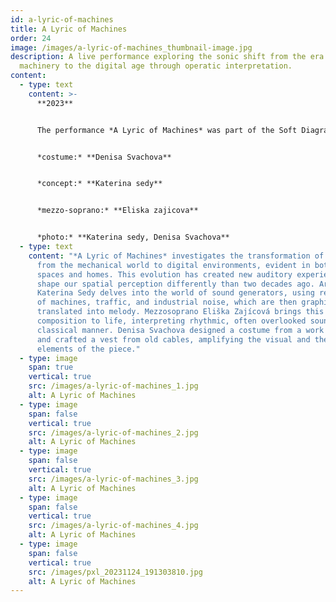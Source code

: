 ```yaml
---
id: a-lyric-of-machines
title: A Lyric of Machines
order: 24
image: /images/a-lyric-of-machines_thumbnail-image.jpg
description: A live performance exploring the sonic shift from the era of heavy
  machinery to the digital age through operatic interpretation.
content:
  - type: text
    content: >-
      **2023**


      The performance *A Lyric of Machines* was part of the Soft Diagrams exhibition at INDUSTRA ART gallery in Brno, Czech Republic in 2023. 


      *costume:* **Denisa Svachova**


      *concept:* **Katerina sedy**


      *mezzo-soprano:* **Eliska zajicova**


      *photo:* **Katerina sedy, Denisa Svachova**
  - type: text
    content: "*A Lyric of Machines* investigates the transformation of soundscapes
      from the mechanical world to digital environments, evident in both urban
      spaces and homes. This evolution has created new auditory experiences that
      shape our spatial perception differently than two decades ago. Artist
      Katerina Sedy delves into the world of sound generators, using recordings
      of machines, traffic, and industrial noise, which are then graphically
      translated into melody. Mezzosoprano Eliška Zajícová brings this abstract
      composition to life, interpreting rhythmic, often overlooked sounds in a
      classical manner. Denisa Svachova designed a costume from a work jumpsuit
      and crafted a vest from old cables, amplifying the visual and thematic
      elements of the piece."
  - type: image
    span: true
    vertical: true
    src: /images/a-lyric-of-machines_1.jpg
    alt: A Lyric of Machines
  - type: image
    span: false
    vertical: true
    src: /images/a-lyric-of-machines_2.jpg
    alt: A Lyric of Machines
  - type: image
    span: false
    vertical: true
    src: /images/a-lyric-of-machines_3.jpg
    alt: A Lyric of Machines
  - type: image
    span: false
    vertical: true
    src: /images/a-lyric-of-machines_4.jpg
    alt: A Lyric of Machines
  - type: image
    span: false
    vertical: true
    src: /images/pxl_20231124_191303810.jpg
    alt: A Lyric of Machines
---
```

